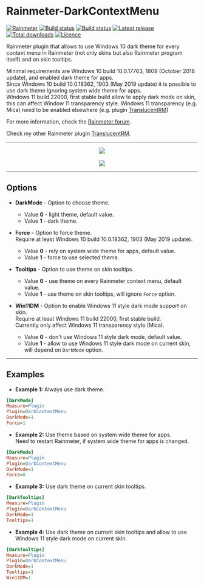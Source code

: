 # Rainmeter-DarkContextMenu

[![Rainmeter](https://img.shields.io/badge/Rainmeter-Plugin-blue.svg?&logo=rainmeter)](https://www.rainmeter.net)
[![Build status](https://img.shields.io/github/actions/workflow/status/ozone10/Rainmeter-DarkContextMenu/build.yml?branch=master&logo=Github)](https://github.com/ozone10/Rainmeter-DarkContextMenu/actions)
[![Build status](https://img.shields.io/appveyor/ci/ozone10/Rainmeter-DarkContextMenu/master?logo=Appveyor)](https://ci.appveyor.com/project/ozone10/rainmeter-darkcontextmenu/branch/master)
[![Latest release](https://img.shields.io/github/v/release/ozone10/Rainmeter-DarkContextMenu?include_prereleases)](https://github.com/ozone10/Rainmeter-DarkContextMenu/releases/latest)
[![Total downloads](https://img.shields.io/github/downloads/ozone10/Rainmeter-DarkContextMenu/total.svg)](https://github.com/ozone10/Rainmeter-DarkContextMenu/releases)
[![Licence](https://img.shields.io/github/license/ozone10/Rainmeter-DarkContextMenu?color=9cf)](https://www.gnu.org/licenses/gpl-3.0.en.html)

Rainmeter plugin that allows to use Windows 10 dark theme for every context menu in Rainmeter (not only skins but also Rainmeter program itself) and on skin tooltips.

Minimal requirements are Windows 10 build 10.0.17763, 1809 (October 2018 update), and enabled dark theme for apps.  
Since Windows 10 build 10.0.18362, 1903 (May 2019 update) it is possible to use dark theme ignoring system wide theme for apps.  
Windows 11 build 22000, first stable build allow to apply dark mode on skin, this can affect Window 11 transparency style. Windows 11 transparency (e.g. Mica) need to be enabled elsewhere (e.g. plugin [TranslucentRM](https://github.com/ozone10/Rainmeter-TranslucentRM))

For more information, check the [Rainmeter forum](https://forum.rainmeter.net/viewtopic.php?f=128&t=33028).

Check my other Rainmeter plugin [TranslucentRM](https://github.com/ozone10/Rainmeter-TranslucentRM).

* * *

<p align="center">
  <img src="https://i.imgur.com/3gbFxfI.png">
  <br><br>
  <img src="https://i.imgur.com/SIAmcZY.png">
</p>

* * *

## Options

- **DarkMode** - Option to choose theme.

  - Value **0** - light theme, default value.
  - Value **1** - dark theme.

- **Force** - Option to force theme.  
    Require at least Windows 10 build 10.0.18362, 1903 (May 2019 update).

  - Value **0** - rely on system wide theme for apps, default value.
  - Value **1** - force to use selected theme.

- **Tooltips** - Option to use theme on skin tooltips.
  - Value **0** - use theme on every Rainmeter context menu, default value.
  - Value **1** - use theme on skin tooltips, will ignore `Force` option.

- **Win11DM** - Option to enable Windows 11 style dark mode support on skin.  
    Require at least Windows 11 build 22000, first stable build.  
    Currently only affect Windows 11 transparency style (Mica).

  - Value **0** - don't use Windows 11 style dark mode, default value.
  - Value **1** - allow to use Windows 11 style dark mode on current skin, will depend on `DarkMode` option.

* * *

## Examples

- **Example 1:**
    Always use dark theme.

```ini
[DarkMode]
Measure=Plugin
Plugin=DarkContextMenu
DarkMode=1
Force=1
```

- **Example 2:**
    Use theme based on system wide theme for apps.  
    Need to restart Rainmeter, if system wide theme for apps is changed.

```ini
[DarkMode]
Measure=Plugin
Plugin=DarkContextMenu
DarkMode=1
Force=0
```

- **Example 3:**
    Use dark theme on current skin tooltips.  

```ini
[DarkTooltips]
Measure=Plugin
Plugin=DarkContextMenu
DarkMode=1
Tooltips=1
```

- **Example 4:**
    Use dark theme on current skin tooltips and allow to use Windows 11 style dark mode on current skin.  

```ini
[DarkTooltips]
Measure=Plugin
Plugin=DarkContextMenu
DarkMode=1
Tooltips=1
Win11DM=1
```
